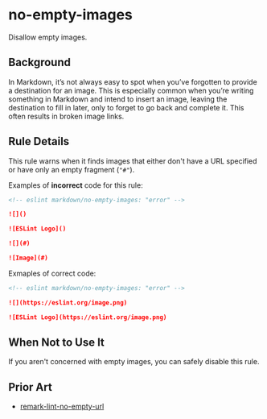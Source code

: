 # no-empty-images

Disallow empty images.

## Background

In Markdown, it’s not always easy to spot when you’ve forgotten to provide a destination for an image. This is especially common when you’re writing something in Markdown and intend to insert an image, leaving the destination to fill in later, only to forget to go back and complete it. This often results in broken image links.

## Rule Details

This rule warns when it finds images that either don't have a URL specified or have only an empty fragment (`"#"`).

Examples of **incorrect** code for this rule:

```markdown
<!-- eslint markdown/no-empty-images: "error" -->

![]()

![ESLint Logo]()

![](#)

![Image](#)
```

Exmaples of correct code:

```markdown
<!-- eslint markdown/no-empty-images: "error" -->

![](https://eslint.org/image.png)

![ESLint Logo](https://eslint.org/image.png)
```

## When Not to Use It

If you aren't concerned with empty images, you can safely disable this rule.

## Prior Art

* [remark-lint-no-empty-url](https://github.com/remarkjs/remark-lint/tree/main/packages/remark-lint-no-empty-url)
